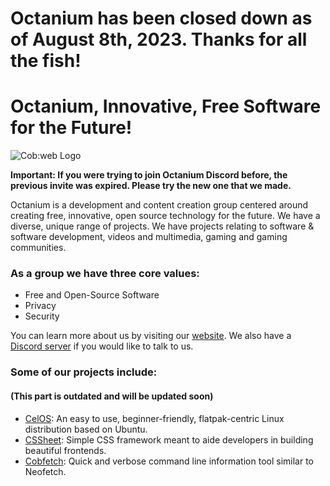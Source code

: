 # Octanium has been closed down as of August 8th, 2023. Thanks for all the fish!

# Octanium,  Innovative, Free Software for the Future!

![Cob:web Logo](https://raw.githubusercontent.com/octaniumdev/.github/main/profile/Octanium%20(Dark).png)

**Important: If you were trying to join Octanium Discord before, the previous invite was expired. Please try the new one that we made.**

Octanium is a development and content creation group centered around creating free, innovative, open source technology for the future. We have a diverse, unique range of projects. We have projects relating to software & software development, videos and multimedia, gaming and gaming communities.

### As a group we have three core values:
- Free and Open-Source Software
- Privacy
- Security

You can learn more about us by visiting our [website](https://cobweb-aclevo.org/). We also have a [Discord server](https://discord.gg/C6QVUKnJRq) if you would like to talk to us.

### Some of our projects include:
#### (This part is outdated and will be updated soon)
- [CelOS](https://celos.cobweb-aclevo.org/): An easy to use, beginner-friendly, flatpak-centric Linux distribution based on Ubuntu.
- [CSSheet](https://github.com/TeamCobweb/cssheet): Simple CSS framework meant to aide developers in building beautiful frontends.
- [Cobfetch](https://github.com/MathGeniusJodie/tuxfetch): Quick and verbose command line information tool similar to Neofetch.
